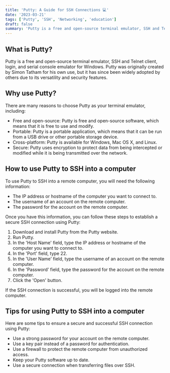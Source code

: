 ```yaml
---
title: 'Putty: A Guide for SSH Connections 💻'
date: '2023-03-21'
tags: ['Putty', 'SSH', 'Networking', 'education']
draft: false
summary: 'Putty is a free and open-source terminal emulator, SSH and Telnet client that allows users to establish secure connections to remote computers.'
---
```


## What is Putty?

Putty is a free and open-source terminal emulator, SSH and Telnet client, login, and serial console emulator for Windows. Putty was originally created by Simon Tatham for his own use, but it has since been widely adopted by others due to its versatility and security features.

## Why use Putty?

There are many reasons to choose Putty as your terminal emulator, including:

- Free and open-source: Putty is free and open-source software, which means that
  it is free to use and modify.
- Portable: Putty is a portable application, which means that it can be run from
  a USB drive or other portable storage device.
- Cross-platform: Putty is available for Windows, Mac OS X, and Linux.
- Secure: Putty uses encryption to protect data from being intercepted or
  modified while it is being transmitted over the network.

## How to use Putty to SSH into a computer

To use Putty to SSH into a remote computer, you will need the following
information:

- The IP address or hostname of the computer you want to connect to.
- The username of an account on the remote computer.
- The password for the account on the remote computer.

Once you have this information, you can follow these steps to establish a secure
SSH connection using Putty:

1. Download and install Putty from the Putty website.
2. Run Putty.
3. In the 'Host Name' field, type the IP address or hostname of the computer you
   want to connect to.
4. In the 'Port' field, type 22.
5. In the 'User Name' field, type the username of an account on the remote
   computer.
6. In the 'Password' field, type the password for the account on the remote
   computer.
7. Click the 'Open' button.

If the SSH connection is successful, you will be logged into the remote
computer.

## Tips for using Putty to SSH into a computer

Here are some tips to ensure a secure and successful SSH connection using Putty:

- Use a strong password for your account on the remote computer.
- Use a key pair instead of a password for authentication.
- Use a firewall to protect the remote computer from unauthorized access.
- Keep your Putty software up to date.
- Use a secure connection when transferring files over SSH.
